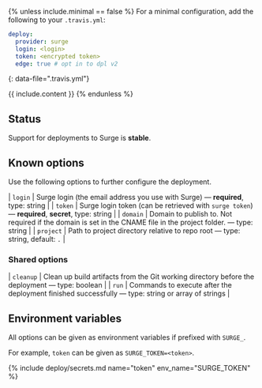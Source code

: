 {% unless include.minimal == false %}
For a minimal configuration, add the following to your `.travis.yml`:

```yaml
deploy:
  provider: surge
  login: <login>
  token: <encrypted token>
  edge: true # opt in to dpl v2
```
{: data-file=".travis.yml"}



{{ include.content }}
{% endunless %}

## Status

Support for deployments to Surge is **stable**.
## Known options

Use the following options to further configure the deployment.

| `login` | Surge login (the email address you use with Surge) &mdash; **required**, type: string |
| `token` | Surge login token (can be retrieved with `surge token`) &mdash; **required**, **secret**, type: string |
| `domain` | Domain to publish to. Not required if the domain is set in the CNAME file in the project folder. &mdash; type: string |
| `project` | Path to project directory relative to repo root &mdash; type: string, default: `.` |

### Shared options

| `cleanup` | Clean up build artifacts from the Git working directory before the deployment &mdash; type: boolean |
| `run` | Commands to execute after the deployment finished successfully &mdash; type: string or array of strings |

## Environment variables

All options can be given as environment variables if prefixed with `SURGE_`.

For example, `token` can be given as `SURGE_TOKEN=<token>`.

{% include deploy/secrets.md name="token" env_name="SURGE_TOKEN" %}
